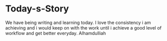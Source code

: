 # Today-s-Story
We have being writing and learning today. I love the consistency i am achieving and i would keep on with the work until i achieve a good level of workflow and get better everyday. Alhamdulliah
